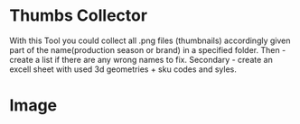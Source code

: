 # Thumbs Collector

With this Tool you could collect all .png files (thumbnails) accordingly given part of the name(production season or brand) in a specified folder. 
Then - create a list if there are any wrong names to fix. 
Secondary - create an excell sheet with used 3d geometries + sku codes and syles.

<h1>Image</h1>
